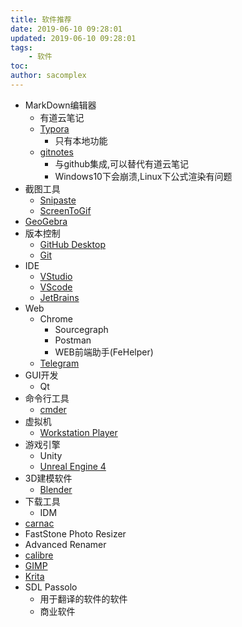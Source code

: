 ```yaml
---
title: 软件推荐
date: 2019-06-10 09:28:01
updated: 2019-06-10 09:28:01
tags: 
	- 软件
toc: 
author: sacomplex
---
```


- MarkDown编辑器
    - 有道云笔记
    - [Typora](https://www.typora.io/)
      - 只有本地功能
    - [gitnotes](https://gitnoteapp.com/)
      - 与github集成,可以替代有道云笔记
      - Windows10下会崩溃,Linux下公式渲染有问题
- 截图工具
    - [Snipaste](https://www.snipaste.com/) 
    - [ScreenToGif](https://www.screentogif.com/)
- [GeoGebra](https://www.geogebra.org/)
- 版本控制
    - [GitHub Desktop](https://desktop.github.com/)
    - [Git](https://git-scm.com/)
- IDE
    - [VStudio](https://visualstudio.microsoft.com)
    - [VScode](https://visualstudio.microsoft.com)
    - [JetBrains](https://www.jetbrains.com/)
- Web
    - Chrome
        - Sourcegraph
        - Postman
        - WEB前端助手(FeHelper)
    - [Telegram](https://web.telegram.org)
- GUI开发
    - Qt
- 命令行工具
    - [cmder](https://cmder.net/)
- 虚拟机
    - [Workstation Player](https://www.vmware.com/products/workstation-player.html)
- 游戏引擎
    - Unity 
    - [Unreal Engine 4](https://www.unrealengine.com)
- 3D建模软件
    - [Blender](https://www.blender.org)
- 下载工具
    - IDM
- [carnac](https://github.com/Code52/carnac)
- FastStone Photo Resizer
- Advanced Renamer
- [calibre](https://calibre-ebook.com/)
- [GIMP](https://www.gimp.org/)
- [Krita](https://krita.org)
- SDL Passolo
    - 用于翻译的软件的软件
    - 商业软件